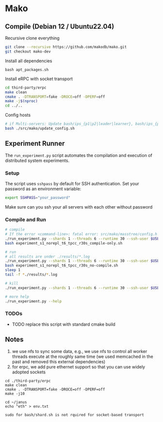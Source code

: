# Mako

## Compile (Debian 12 / Ubuntu22.04)

Recursive clone everything 

```bash
git clone --recursive https://github.com/makodb/mako.git
git checkout mako-dev
```

Install all dependencies

```
bash apt_packages.sh
```

Install eRPC with socket transport
```bash
cd third-party/erpc
make clean
cmake . -DTRANSPORT=fake -DROCE=off -DPERF=off
make -j$(nproc)
cd ../..
```

Config hosts
```bash
# if Multi-servers: Update bash/ips_{p1|p2|leader|learner}, bash/ips_{p1|p2|leader|learner}.pub, n_partitions 
bash ./src/mako/update_config.sh 
```

## Experiment Runner

The `run_experiment.py` script automates the compilation and execution of distributed system experiments.

### Setup

The script uses `sshpass` by default for SSH authentication. Set your password as an environment variable:

```bash
export SSHPASS="your_password"
```

Make sure can you ssh your all servers with each other without password

### Compile and Run

```bash
# compile
# If the error <command-line>: fatal error: src/mako/masstree/config.h appears on the first run, rerun the script.
./run_experiment.py --shards 1 --threads 6 --runtime 30 --ssh-user $USER --dry-run --only-compile
bash experiment_s1_norepl_t6_tpcc_r30s_compile-only.sh

# run
# all results are under ./results/*.log
./run_experiment.py --shards 1 --threads 6 --runtime 30 --ssh-user $USER --dry-run --skip-compile
bash experiment_s1_norepl_t6_tpcc_r30s_no-compile.sh
sleep 1
tail -f *./results/*.log

# kill
./run_experiment.py --shards 1 --threads 6 --runtime 30 --ssh-user $USER --cleanup-only

# more help
./run_experiment.py --help
```

### TODOs
 - TODO replace this script with standard cmake build


## Notes
1. we use nfs to sync some data, e.g., we use nfs to control all worker threads execute at the roughly same time (we used memcached in the past and removed this external dependencies)
2. for erpc, we add pure ethernet support so that you can use widely adopted sockets
```
cd ./third-party/erpc
make clean
cmake . -DTRANSPORT=fake -DROCE=off -DPERF=off
make -j10

cd ~/janus
echo "eth" > env.txt

sudo for bash/shard.sh is not rquired for socket-based transport
```

